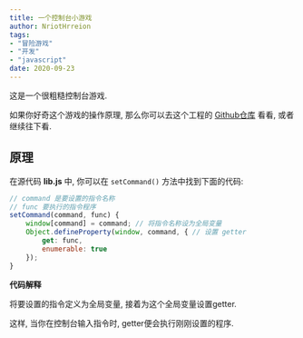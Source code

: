 ```yaml
---
title: 一个控制台小游戏
author: NriotHrreion
tags:
- "冒险游戏"
- "开发"
- "javascript"
date: 2020-09-23
---
```


这是一个很粗糙控制台游戏.

如果你好奇这个游戏的操作原理, 那么你可以去这个工程的 [Github仓库](https://github.com/NriotHrreion/Console-game) 看看, 或者继续往下看.

## 原理

在源代码 **lib.js** 中, 你可以在 `setCommand()` 方法中找到下面的代码:

```javascript
// command 是要设置的指令名称
// func 要执行的指令程序
setCommand(command, func) {
    window[command] = command; // 将指令名称设为全局变量
    Object.defineProperty(window, command, { // 设置 getter
        get: func,
        enumerable: true
    });
}
```

**代码解释**

将要设置的指令定义为全局变量, 接着为这个全局变量设置getter.

这样, 当你在控制台输入指令时, getter便会执行刚刚设置的程序.
